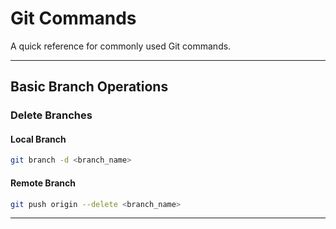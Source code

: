# Git Commands

A quick reference for commonly used Git commands.

---

## Basic Branch Operations

### Delete Branches

#### Local Branch
```bash
git branch -d <branch_name>
```
#### Remote Branch
```bash
git push origin --delete <branch_name>
```

---